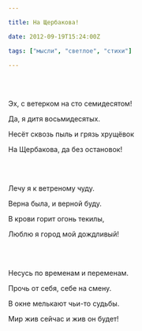 ```yaml
---

title: На Щербакова!

date: 2012-09-19T15:24:00Z

tags: ["мысли", "светлое", "стихи"]

---
```


<br/><br/>

Эх, с ветерком на сто семидесятом!

Да, я дитя восьмидесятых.

Несёт сквозь пыль и грязь хрущёвок

На Щербакова, да без остановок!

<br/><br/>

Лечу я к ветреному чуду.

Верна была, и верной буду.

В крови горит огонь текилы,

Люблю я город мой дождливый!

<br/><br/>

Несусь по временам и переменам.

Прочь от себя, себе на смену.

В окне мелькают чьи-то судьбы.

Мир жив сейчас и жив он будет!
